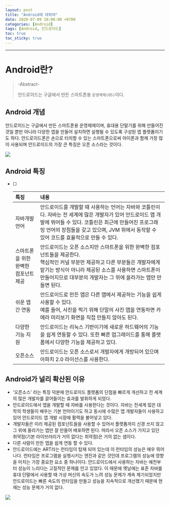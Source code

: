 ```yaml
---
layout: post
title: "Android에 대하여"
date: 2020-07-09 10:00:00 +0700
categories: [Android]
tags: [Android, 안드로이드]
toc: true
toc_sticky: true
---
```




---

# Android란?

> -Abstract-
>
> 안드로이드는 구글에서 만든 스마트폰용 `운영체제(OS)`이다. 



## Android 개념

안드로이드는 구글에서 만든 스마트폰용 운영체제이며, 휴대용 단말기를 위해 만들어진 것일 뿐만 아니라 다양한 앱을 만들어 설치하면 실행될 수 있도록 구성된 앱 플랫폼이기도 하다. 안드로이드폰은 손으로 터치할 수 있는 스마트폰으로써 아이폰과 함께 가장 많이 사용되며 안드로이드의 가장 큰 특징은 오픈 소스라는 것이다.

![](https://img1.daumcdn.net/thumb/R1280x0/?scode=mtistory2&fname=https%3A%2F%2Fk.kakaocdn.net%2Fdn%2FdioC1M%2FbtqFujGtNln%2FF0dyDmfTIE3x5KA8OATWhk%2Fimg.png)



## Android 특징

- [ ] | 특징                                | 내용                                                         |
  | :---------------------------------- | :----------------------------------------------------------- |
  | 자바개발 언어                       | 안드로이드를 개발할 때 사용하는 언어는 자바와 코틀린이다. 자바는 전 세계에 많은 개발자가 있어 안드로이드 앱 개발에 뛰어들 수 있다. 코틀린은 최근에 만들어진 프로그래밍 언어의 장점들을 갖고 있으며, JVM 위에서 동작할 수 있어 코드를 효율적으로 만들 수 있다. |
  | 스마트폰을 위한완벽한 컴포넌트 제공 | 안드로이드는 오픈 소스지만 스마트폰을 위한 완벽한 컴포넌트들을 제공한다.<br/>핵심적인 커널 부분만 제공하고 다른 부분들은 개발자에게 맡기는 방식이 아니라 제공된 소스를 사용하면 스마트폰이 만들어지므로 대부분의 개발자는 그 위에 올라가는 앱만 만들면 된다. |
  | 쉬운 앱 간 연동                     | 안드로이드로 만든 앱은 다른 앱에서 제공하는 기능을 쉽게 사용할 수 있다.<br/>예를 들어, 사진을 찍기 위해 단말의 사진 앱을 연동하면 카메라 미리보기 화면을 직접 만들지 않아도 된다. |
  | 다양한 기능 지원                    | 안드로이드는 리눅스 기반이기에 새로운 하드웨어의 기능을 쉽게 연동할 수 있다. 또한 빠른 업그레이드를 통해 플랫폼에서 다양한 기능을 제공하고 있다. |
  | 오픈소스                            | 안드로이드는 오픈 소스로서 개발자에게 개방되어 있으며 아파치 2.0 라이선스를 사용한다. |



## Android가 널리 확산된 이유

- '오픈소스' 라는 특징 덕분에 안드로이드 플랫폼의 단점을 빠르게 개선하고 전 세계의 많은 개발자를 끌어들이는 효과를 발휘하게 되었다.
- 안드로이드에서 앱을 개발할 때 자바를 사용한다는 것이다. 자바는 전세계 많은 대학의 학생들이 배우는 기본 언어이기도 하고 동시에 수많은 앱 개발자들이 사용하고 있어 안드로이드 앱 개발 시장에 활력을 불어넣고 있다.
- 개발자들은 미리 제공된 컴포넌트들을 사용할 수 있어서 플랫폼까지 신경 쓰지 않고 그 위에 올라가는 앱만 잘 만들어 배포하면 된다. 따라서 오픈 소스가 가지고 있던 취약점(기본 라이브러리가 거의 없다는 취약점)은 거의 없는 셈이다.
- 다른 사람이 만든 앱을 쉽게 연동 할 수 있다.
- 안드로이드에는 ART라는 런타임이 탑재 되어 있는데 이 런타임의 성능은 매우 뛰어나다. 런타임은 프로그램을 실행시키는 엔진과 같은 것인데 프로그램의 성능에 영향을 미치는 가장 중요한 요소 중 하나이다. 안드로이드에서 사용하는 자바는 예전부터 성능이 느리다는 고질적인 문제를 안고 있었다. 이 때문에 옛날에는 표준 자바를 휴대 단말에서 사용할 때 가상 머신의 속도가 느려 성능 문제가 계속 제기되었지만 안드로이드는 빠른 속도의 런타임을 만들고 성능을 지속적으로 개선했기 때문에 현재는 성능 문제가 거의 없다.



![](https://img1.daumcdn.net/thumb/R1280x0/?scode=mtistory2&fname=https%3A%2F%2Fk.kakaocdn.net%2Fdn%2FbN93IW%2FbtqFvIyDzyW%2FdfKyK8TZTk2KSTYVzp8QP1%2Fimg.png)

